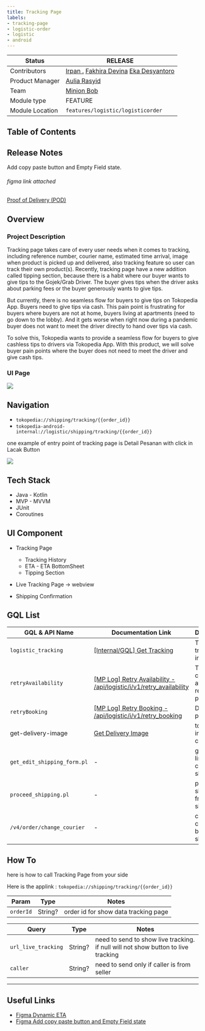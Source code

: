 ```yaml
---
title: Tracking Page
labels:
- tracking-page
- logistic-order
- logistic
- android
---
```



| Status               | <!--start status:GREEN-->RELEASE<!--end status-->                                                                                                                                                                                                                                                          |
|----------------------|------------------------------------------------------------------------------------------------------------------------------------------------------------------------------------------------------------------------------------------------------------------------------------------------------------|
| Contributors         | [Irpan .](https://tokopedia.atlassian.net/wiki/people/6253578a3bf0f0007015669c?ref=confluence) [Fakhira Devina](https://tokopedia.atlassian.net/wiki/people/61077e53b704b40068e80a8e?ref=confluence) [Eka Desyantoro](https://tokopedia.atlassian.net/wiki/people/6283196bd9ddcc006e9c7a85?ref=confluence) |
| Product Manager<br/> | [Aulia Rasyid](https://tokopedia.atlassian.net/wiki/people/613e9e61e7c328007069f2b6?ref=confluence)                                                                                                                                                                                                        |
| Team                 | [Minion Bob](https://tokopedia.atlassian.net/people/team/2373d8a6-1afc-4f2a-aa7a-63855c273051)                                                                                                                                                                                                             |
| Module type          | <!--start status:YELLOW-->FEATURE<!--end status-->                                                                                                                                                                                                                                                         |
| Module Location      | `features/logistic/logisticorder`                                                                                                                                                                                                                                                                          |

## Table of Contents

<!--toc-->

## Release Notes

<!--start expand:29 July (Ma-3.185 and SA-2.115)-->
Add copy paste button and Empty Field state. 

###### *figma link attached*
<!--end expand-->

<!--start expand:24 June (Ma-3.180)-->
[Proof of Delivery (POD)](/wiki/spaces/PA/pages/1967065652)
<!--end expand-->

## **Overview**

### Project Description

Tracking page takes care of every user needs when it comes to tracking, including reference number, courier name, estimated time arrival, image when product is picked up and delivered, also tracking feature so user can track their own product(s). Recently, tracking page have a new addition called tipping section, because there is a habit where our buyer wants to give tips to the Gojek/Grab Driver. The buyer gives tips when the driver asks about parking fees or the buyer generously wants to give tips.

But currently, there is no seamless flow for buyers to give tips on Tokopedia App. Buyers need to give tips via cash. This pain point is frustrating for buyers where buyers are not at home, buyers living at apartments (need to go down to the lobby). And it gets worse when right now during a pandemic buyer does not want to meet the driver directly to hand over tips via cash.

To solve this, Tokopedia wants to provide a seamless flow for buyers to give cashless tips to drivers via Tokopedia App. With this product, we will solve buyer pain points where the buyer does not need to meet the driver and give cash tips.

### UI Page

![](../res/trackingpage/3.png)

## Navigation

- `tokopedia://shipping/tracking/{{order_id}}`
- `tokopedia-android-internal://logistic/shipping/tracking/{{order_id}}`

one example of entry point of tracking page is Detail Pesanan with click in Lacak Button

![](../res/trackingpage/Screenshot_1680145248.png)

## Tech Stack

- Java - Kotlin
- MVP - MVVM
- JUnit
- Coroutines

## UI Component

- Tracking Page


	- Tracking History
	- ETA - ETA BottomSheet
	- Tipping Section
- Live Tracking Page → webview
- Shipping Confirmation

## GQL List



| **GQL & API Name** | **Documentation Link** | **Description** |
| --- | --- | --- |
| `logistic_tracking` | [[Internal/GQL] Get Tracking](/wiki/spaces/LG/pages/570294330)  | To get all tracking info |
| `retryAvailability` | [[MP Log] Retry Availability - /api/logistic/i/v1/retry\_availability](/wiki/spaces/LG/pages/2086542990)  | To check if courier is avail to retry pickup |
| `retryBooking` | [[MP Log] Retry Booking - /api/logistic/i/v1/retry\_booking](/wiki/spaces/LG/pages/840115009)  | Doing retry pickup |
| get-delivery-image | [Get Delivery Image](/wiki/spaces/LG/pages/1412012172/Get+Delivery+Image)  | to show image from courier |
| `get_edit_shipping_form.pl` | - | get courier list on confirm shipping |
| `proceed_shipping.pl` | - | proceed shipping from seller side |
| `/v4/order/change_courier` | - | change courier before shipping |

## How To

here is how to call Tracking Page from your side

Here is the applink : `tokopedia://shipping/tracking/{{order_id}}`

<!--start expand:Param and query-->
| **Param** | **Type** | **Notes** |
| --- | --- | --- |
| `orderId` | String? | order id for show data tracking page |



| **Query** | **Type** | **Notes** |
| --- | --- | --- |
| `url_live_tracking` | String? | need to send to show live tracking. if null will not show button to live tracking |
| `caller` | String? | need to send only if caller is from seller |
<!--end expand-->



---

## Useful Links

- [Figma Dynamic ETA](https://www.figma.com/file/Ca0Lakjx4tZDf4gvClXkQ3/Dynamic-ETA-v1.0---%5BM%2FD%5D?t=c19BCJRsa9gQhYF9-6)
- [Figma Add copy paste button and Empty Field state](https://www.figma.com/file/tNgEL1SLOrz4hKsk9p0jT3/%5BUIUX-M%2FD%5D-Tracking-%2F-Lacak-Master?node-id=203%3A9724)